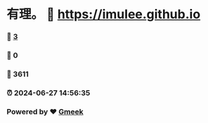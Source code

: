 # 有理。 :link: https://imulee.github.io 
### :page_facing_up: [3](https://imulee.github.io/tag.html) 
### :speech_balloon: 0 
### :hibiscus: 3611 
### :alarm_clock: 2024-06-27 14:56:35 
### Powered by :heart: [Gmeek](https://github.com/Meekdai/Gmeek)
